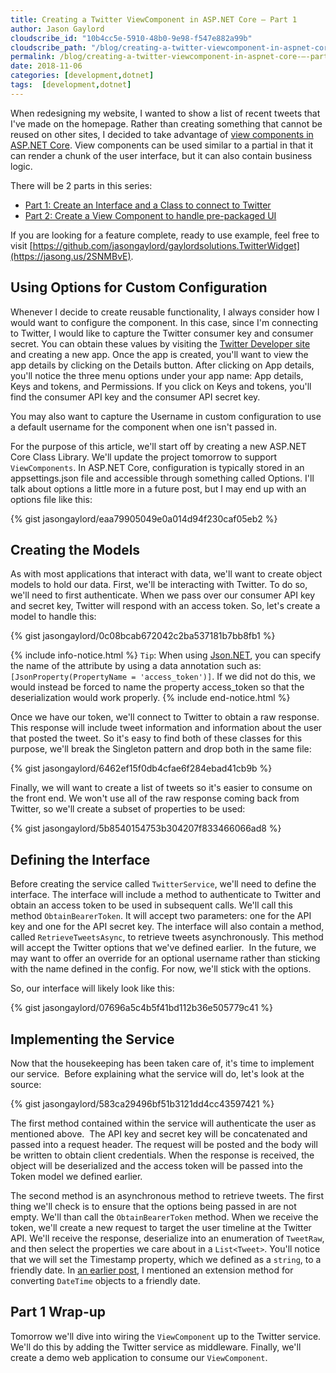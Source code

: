 ```yaml
---
title: Creating a Twitter ViewComponent in ASP.NET Core – Part 1
author: Jason Gaylord
cloudscribe_id: "10b4cc5e-5910-48b0-9e98-f547e882a99b"
cloudscribe_path: "/blog/creating-a-twitter-viewcomponent-in-aspnet-core-–-part-1"
permalink: /blog/creating-a-twitter-viewcomponent-in-aspnet-core-–-part-1
date: 2018-11-06
categories: [development,dotnet]
tags:  [development,dotnet]
---
```


When redesigning my website, I wanted to show a list of recent tweets that I've made on the homepage. Rather than creating something that cannot be reused on other sites, I decided to take advantage of [view components in ASP.NET Core](https://jasong.us/2Pew99F). View components can be used similar to a partial in that it can render a chunk of the user interface, but it can also contain business logic.

There will be 2 parts in this series:

- [Part 1: Create an Interface and a Class to connect to Twitter](https://jasong.us/2Os34lz)
- [Part 2: Create a View Component to handle pre-packaged UI](https://jasong.us/2PbDOpg)

If you are looking for a feature complete, ready to use example, feel free to visit [https://github.com/jasongaylord/gaylordsolutions.TwitterWidget](https://jasong.us/2SNMBvE). 

## Using Options for Custom Configuration
Whenever I decide to create reusable functionality, I always consider how I would want to configure the component. In this case, since I'm connecting to Twitter, I would like to capture the Twitter consumer key and consumer secret. You can obtain these values by visiting the [Twitter Developer site](https://jasong.us/2qtZe1T) and creating a new app. Once the app is created, you'll want to view the app details by clicking on the Details button. After clicking on App details, you'll notice the three menu options under your app name: App details, Keys and tokens, and Permissions. If you click on Keys and tokens, you'll find the consumer API key and the consumer API secret key.

You may also want to capture the Username in custom configuration to use a default username for the component when one isn't passed in.

For the purpose of this article, we'll start off by creating a new ASP.NET Core Class Library. We'll update the project tomorrow to support `ViewComponents`. In ASP.NET Core, configuration is typically stored in an appsettings.json file and accessible through something called Options. I'll talk about options a little more in a future post, but I may end up with an options file like this:

{% gist jasongaylord/eaa79905049e0a014d94f230caf05eb2 %}

## Creating the Models
As with most applications that interact with data, we'll want to create object models to hold our data. First, we'll be interacting with Twitter. To do so, we'll need to first authenticate. When we pass over our consumer API key and secret key, Twitter will respond with an access token. So, let's create a model to handle this:

{% gist jasongaylord/0c08bcab672042c2ba537181b7bb8fb1 %}

{% include info-notice.html %}
<code>Tip</code>: When using <a href="https://jasong.us/2SNtyl5">Json.NET</a>, you can specify the name of the attribute by using a data annotation such as: <code>[JsonProperty(PropertyName = 'access_token')]</code>. If we did not do this, we would instead be forced to name the property access_token so that the deserialization would work properly.
{% include end-notice.html %}

Once we have our token, we'll connect to Twitter to obtain a raw response.  This response will include tweet information and information about the user that posted the tweet. So it's easy to find both of these classes for this purpose, we'll break the Singleton pattern and drop both in the same file:

{% gist jasongaylord/6462ef15f0db4cfae6f284ebad41cb9b %}

Finally, we will want to create a list of tweets so it's easier to consume on the front end. We won't use all of the raw response coming back from Twitter, so we'll create a subset of properties to be used:

{% gist jasongaylord/5b8540154753b304207f833466066ad8 %}

## Defining the Interface
Before creating the service called `TwitterService`, we'll need to define the interface. The interface will include a method to authenticate to Twitter and obtain an access token to be used in subsequent calls. We'll call this method `ObtainBearerToken`. It will accept two parameters: one for the API key and one for the API secret key. The interface will also contain a method, called `RetrieveTweetsAsync`, to retrieve tweets asynchronously. This method will accept the Twitter options that we've defined earlier.  In the future, we may want to offer an override for an optional username rather than sticking with the name defined in the config. For now, we'll stick with the options.

So, our interface will likely look like this:

{% gist jasongaylord/07696a5c4b5f41bd112b36e505779c41 %}

## Implementing the Service
Now that the housekeeping has been taken care of, it's time to implement our service.  Before explaining what the service will do, let's look at the source:

{% gist jasongaylord/583ca29496bf51b3121dd4cc43597421 %}

The first method contained within the service will authenticate the user as mentioned above.  The API key and secret key will be concatenated and passed into a request header. The request will be posted and the body will be written to obtain client credentials. When the response is received, the object will be deserialized and the access token will be passed into the Token model we defined earlier.

The second method is an asynchronous method to retrieve tweets. The first thing we'll check is to ensure that the options being passed in are not empty. We'll than call the `ObtainBearerToken` method. When we receive the token, we'll create a new request to target the user timeline at the Twitter API. We'll receive the response, deserialize into an enumeration of `TweetRaw`, and then select the properties we care about in a `List<Tweet>`. You'll notice that we will set the Timestamp property, which we defined as a `string`, to a friendly date. In [an earlier post](https://jasong.us/2F2KFfS), I mentioned an extension method for converting `DateTime` objects to a friendly date. 

## Part 1 Wrap-up
Tomorrow we'll dive into wiring the `ViewComponent` up to the Twitter service. We'll do this by adding the Twitter service as middleware. Finally, we'll create a demo web application to consume our `ViewComponent`.